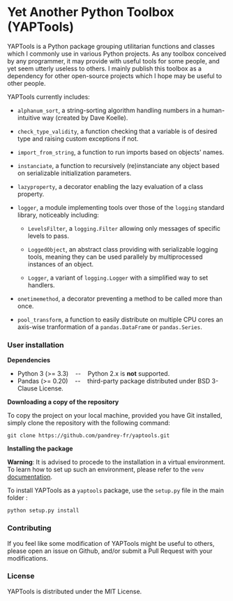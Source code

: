 # Yet Another Python Toolbox (YAPTools)

YAPTools is a Python package grouping utilitarian functions and classes
which I commonly use in various Python projects. As any toolbox conceived
by any programmer, it may provide with useful tools for some people, and
yet seem utterly useless to others. I mainly publish this toolbox as a
dependency for other open-source projects which I hope may be useful to other
people.

YAPTools currently includes:
- `alphanum_sort`, a string-sorting algorithm handling numbers in a
   human-intuitive way (created by Dave Koelle).

- `check_type_validity`, a function checking that a variable is of desired
   type and raising custom exceptions if not.

- `import_from_string`, a function to run imports based on objects' names.

- `instanciate`, a function to recursively (re)instanciate any object based on
   serializable initialization parameters.

- `lazyproperty`, a decorator enabling the lazy evaluation of a class property.

- `logger`, a module implementing tools over those of the `logging` standard
   library, noticeably including:
   - `LevelsFilter`, a `logging.Filter` allowing only messages of specific
      levels to pass.

   - `LoggedObject`, an abstract class providing with serializable logging tools,
      meaning they can be used parallely by multiprocessed instances of an object.

   - `Logger`, a variant of `logging.Logger` with a simplified way to set handlers.

- `onetimemethod`, a decorator preventing a method to be called more than once.

- `pool_transform`, a function to easily distribute on multiple CPU cores
   an axis-wise tranformation of a `pandas.DataFrame` or `pandas.Series`.


### User installation

**Dependencies**

- Python 3 (>= 3.3) &nbsp;&nbsp; -- &nbsp;&nbsp; Python 2.x is **not** supported.
- Pandas (>= 0.20) &nbsp;&nbsp; -- &nbsp;&nbsp; third-party package
  distributed under BSD 3-Clause License.

**Downloading a copy of the repository**

To copy the project on your local machine, provided you have Git installed,
simply clone the repository with the following command:

```
git clone https://github.com/pandrey-fr/yaptools.git
```

**Installing the package**

**Warning**: It is advised to procede to the installation in a virtual
environment. To learn how to set up such an environment, please refer to
the `venv` [documentation](https://docs.python.org/3/library/venv.html).

To install YAPTools as a `yaptools` package, use the `setup.py` file in
the main folder :

```
python setup.py install
```

### Contributing

If you feel like some modification of YAPTools might be useful to others,
please open an issue on Github, and/or submit a Pull Request with your
modifications.

### License

YAPTools is distributed under the MIT License.
